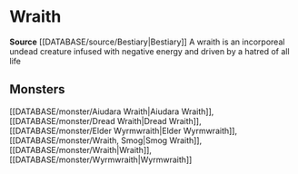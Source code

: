 ﻿---
id: '260'
name: Wraith
rarity: Common
source: '[[DATABASE/source/Bestiary|Bestiary]]'
trait:
- Wraith
type: Trait

---
# Wraith

**Source** [[DATABASE/source/Bestiary|Bestiary]]
A wraith is an incorporeal undead creature infused with negative energy and driven by a hatred of all life

## Monsters

[[DATABASE/monster/Aiudara Wraith|Aiudara Wraith]], [[DATABASE/monster/Dread Wraith|Dread Wraith]], [[DATABASE/monster/Elder Wyrmwraith|Elder Wyrmwraith]], [[DATABASE/monster/Wraith, Smog|Smog Wraith]], [[DATABASE/monster/Wraith|Wraith]], [[DATABASE/monster/Wyrmwraith|Wyrmwraith]]